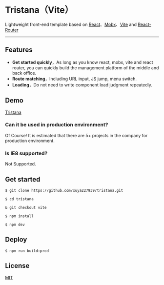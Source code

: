 # Tristana（Vite）

Lightweight front-end template based on [React](https://github.com/facebook/react)、[Mobx](https://github.com/mobxjs/mobx)、[Vite](https://github.com/vitejs/vite) and [React-Router](https://github.com/ReactTraining/react-router)

---

## Features

-   **Get started quickly**，As long as you know react, mobx, vite and react router, you can quickly build the management platform of the middle and back office.
-   **Route matching**，Including URL input, JS jump, menu switch.
-   **Loading**，Do not need to write component load judgment repeatedly.

## Demo

[Tristana](https://order.downfuture.com/)

### Can it be used in production environment?

Of Course! It is estimated that there are 5+ projects in the company for production environment.

### Is IE8 supported?

Not Supported.

## Get started

```
$ git clone https://github.com/xuya227939/tristana.git

$ cd tristana

& git checkout vite

$ npm install

$ npm dev
```

## Deploy

```
$ npm run build:prod
```

## License

[MIT](https://tldrlegal.com/license/mit-license)
